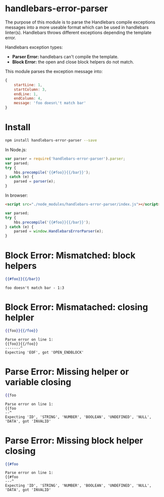 # handlebars-error-parser

The purpose of this module is to parse the Handlebars compile exceptions messages into a more useable format which can be used in handlebars linter(s). Handlebars throws different exceptions depending the template error.

Handlebars exception types:
- **Parser Error:** handlebars can't compile the template.
- **Block Error:** the open and close block helpers do not match.

This module parses the exception message into:
```js
{
    startLine: 1,
    startColumn: 3,
    endLine: 1,
    endColumn: 4,
    message: 'foo doesn\'t match bar'
}
```

# Install

```bash
npm install handlebars-error-parser --save
```

In Node.js:
```js
var parser = require('handlebars-error-parser').parser;
var parsed;
try {
    hbs.precompile('{{#foo}}{{/bar}}');
} catch (e) {
    parsed = parser(e);
}
```

In browser:
```html
<script src="./node_modules/handlebars-error-parser/index.js"></script>
```
```js
var parsed;
try {
    hbs.precompile('{{#foo}}{{/bar}}');
} catch (e) {
    parsed = window.HandlebarsErrorParser(e);
}
```

# Block Error: Mismatched: block helpers

```hbs
{{#foo}}{{/bar}}
```
```text
foo doesn't match bar - 1:3
```
# Block Error: Mismatached: closing helpler
```hbs
{{foo}}{{/foo}}
```
```text
Parse error on line 1:
{{foo}}{{/foo}}
-------^
Expecting 'EOF', got 'OPEN_ENDBLOCK'
```
# Parse Error: Missing helper or variable closing

```hbs
{{foo
```
```text
Parse error on line 1:
{{foo
--^
Expecting 'ID', 'STRING', 'NUMBER', 'BOOLEAN', 'UNDEFINED', 'NULL', 'DATA', got 'INVALID'
```

# Parse Error: Missing block helper closing

```hbs
{{#foo
```
```text
Parse error on line 1:
{{#foo
---^
Expecting 'ID', 'STRING', 'NUMBER', 'BOOLEAN', 'UNDEFINED', 'NULL', 'DATA', got 'INVALID'
```